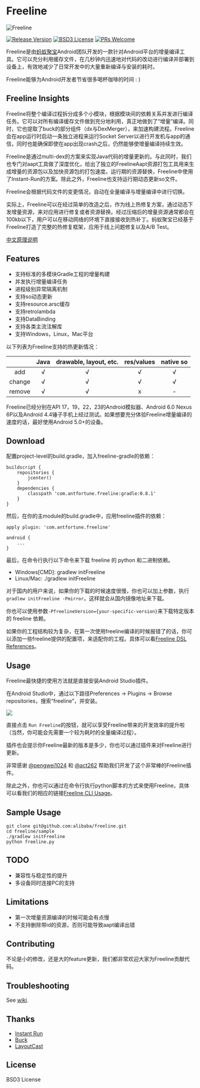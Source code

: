 # Freeline

![Freeline](http://ww4.sinaimg.cn/large/006tNc79gw1f6ooza8pkuj30h804gjrk.jpg)

[![Release Version](https://img.shields.io/badge/release-0.8.1-red.svg)](https://github.com/alibaba/freeline/releases) [![BSD3 License](https://img.shields.io/badge/license-BSD3-blue.svg)](https://github.com/alibaba/freeline/blob/master/LICENSE) [![PRs Welcome](https://img.shields.io/badge/PRs-welcome-brightgreen.svg)](https://github.com/alibaba/freeline/pulls)

Freeline是由[蚂蚁聚宝](https://www.antfortune.com/)Android团队开发的一款针对Android平台的增量编译工具。它可以充分利用缓存文件，在几秒钟内迅速地对代码的改动进行编译并部署到设备上，有效地减少了日常开发中的大量重新编译与安装的耗时。

Freeline能够为Android开发者节省很多喝杯咖啡的时间 : )

## Freeline Insights
Freeline将整个编译过程拆分成多个小模块，根据模块间的依赖关系并发进行编译任务。它可以对所有编译缓存文件做到充分地利用，真正地做到了“增量”编译。同时，它也提取了buck的部分组件（dx与DexMerger），来加速构建流程。Freeline会在app运行时启动一条独立进程来运行Socket Server以进行开发机与app的通信，同时也能确保即使在app出现crash之后，仍然能够使增量编译持续生效。

Freeline是通过multi-dex的方案来实现Java代码的增量更新的。与此同时，我们也专门对aapt工具做了深度优化，给出了独立的FreelineAapt资源打包工具用来生成增量的资源包以及加快资源包的打包速度。运行期的资源替换，Freeline中使用了Instant-Run的方案。除此之外，Freeline也支持运行期动态更新so文件。

Freeline会根据代码文件的变更情况，自动在全量编译与增量编译中进行切换。

实际上，Freeline可以在经过简单的改造之后，作为线上热修复方案，通过动态下发增量资源，来对应用进行修复或者资源替换。经过压缩后的增量资源通常都会在100kb以下，用户可以在移动网络的环境下直接接收到热补丁。蚂蚁聚宝已经基于Freeline打造了完整的热修复框架，应用于线上问题修复以及A/B Test。

[中文原理说明](https://yq.aliyun.com/articles/59122?spm=5176.8091938.0.0.1Bw3mU)

## Features
- 支持标准的多模块Gradle工程的增量构建
- 并发执行增量编译任务
- 进程级别异常隔离机制
- 支持so动态更新
- 支持resource.arsc缓存
- 支持retrolambda
- 支持DataBinding
- 支持各类主流注解库
- 支持Windows，Linux，Mac平台

以下列表为Freeline支持的热更新情况：

|| Java | drawable, layout, etc. | res/values | native so|
|:-----:|:----:|:----:|:----:|:----:|
| add    | √    | √    |√ |   √   |     
| change    | √    |  √   |√ |   √   | 
| remove   | √    |   √  |x|   -   | 

Freeline已经分别在API 17，19，22，23的Android模拟器、Android 6.0 Nexus 6P以及Android 4.4锤子手机上经过测试。如果想要充分体验Freeline增量编译的速度的话，最好使用Android 5.0+的设备。

## Download
配置project-level的build.gradle，加入freeline-gradle的依赖：

````Gradle
buildscript {
    repositories {
        jcenter()
    }
    dependencies {
        classpath 'com.antfortune.freeline:gradle:0.8.1'
    }
}
````
然后，在你的主module的build.gradle中，应用freeline插件的依赖：

````Gradle
apply plugin: 'com.antfortune.freeline'

android {
    ...
}
````

最后，在命令行执行以下命令来下载 freeline 的 python 和二进制依赖。

- Windows[CMD]: gradlew initFreeline
- Linux/Mac: ./gradlew initFreeline

对于国内的用户来说，如果你的下载的时候速度很慢，你也可以加上参数，执行`gradlew initFreeline -Pmirror`，这样就会从国内镜像地址来下载。

你也可以使用参数`-PfreelineVersion={your-specific-version}`来下载特定版本的 freeline 依赖。

如果你的工程结构较为复杂，在第一次使用freeline编译的时候报错了的话，你可以添加一些freeline提供的配置项，来适配你的工程。具体可以看[Freeline DSL References](https://github.com/alibaba/freeline/wiki/Freeline-DSL-References)。

## Usage
Freeline最快捷的使用方法就是直接安装Android Studio插件。

在Android Studio中，通过以下路径Preferences → Plugins → Browse repositories，搜索“freeline”，并安装。

![](http://ww4.sinaimg.cn/large/65e4f1e6gw1f82eknaeudj20tk01omxe.jpg)

直接点击 `Run Freeline`的按钮，就可以享受Freeline带来的开发效率的提升啦（当然，你可能会先需要一个较为耗时的全量编译过程）。

插件也会提示你Freeline最新的版本是多少，你也可以通过插件来对Freeline进行更新。

非常感谢 [@pengwei1024](https://github.com/pengwei1024) 和 [@act262](https://github.com/act262) 帮助我们开发了这个非常棒的Freeline插件。

除此之外，你也可以通过在命令行执行python脚本的方式来使用Freeline，具体可以看我们的相应的链接[Freeline CLI Usage](https://github.com/alibaba/freeline/wiki/Freeline-CLI-Usage)。

## Sample Usage
````
git clone git@github.com:alibaba/freeline.git
cd freeline/sample
./gradlew initFreeline
python freeline.py
````

## TODO
- 兼容性与稳定性的提升
- 多设备同时连接PC的支持

## Limitations
- 第一次增量资源编译的时候可能会有点慢
- 不支持删除带id的资源，否则可能导致aapt编译出错

## Contributing
不论是小的修改，还是大的feature更新，我们都非常欢迎大家为Freeline贡献代码。

## Troubleshooting
See [wiki](https://github.com/alibaba/freeline/wiki/%E5%B8%B8%E8%A7%81%E9%97%AE%E9%A2%98).

## Thanks
- [Instant Run](https://developer.android.com/studio/run/index.html#instant-run)
- [Buck](https://github.com/facebook/buck)
- [LayoutCast](https://github.com/mmin18/LayoutCast)

## License
BSD3 License
